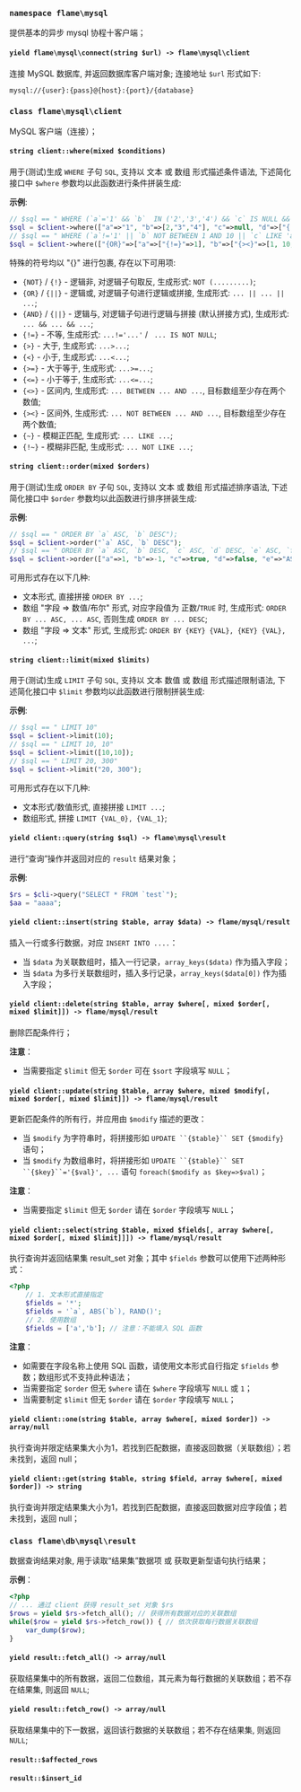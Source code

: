 ### `namespace flame\mysql`
提供基本的异步 mysql 协程十客户端；

#### `yield flame\mysql\connect(string $url) -> flame\mysql\client`
连接 MySQL 数据库, 并返回数据库客户端对象; 连接地址 `$url` 形式如下:

```
mysql://{user}:{pass}@{host}:{port}/{database}
```

### `class flame\mysql\client`
MySQL 客户端（连接）；

#### `string client::where(mixed $conditions)`
用于(测试)生成 `WHERE` 子句 `SQL`, 支持以 文本 或 数组 形式描述条件语法, 下述简化接口中 `$where` 参数均以此函数进行条件拼装生成:

**示例**:
``` PHP
// $sql == " WHERE (`a`='1' && `b`  IN ('2','3','4') && `c` IS NULL && `d`!='5')"
$sql = $client->where(["a"=>"1", "b"=>[2,"3","4"], "c"=>null, "d"=>["{!=}"=>5]]);
// $sql == " WHERE (`a`!='1' || `b` NOT BETWEEN 1 AND 10 || `c` LIKE 'aaa%')"
$sql = $client->where(["{OR}"=>["a"=>["{!=}"=>1], "b"=>["{><}"=>[1, 10, 3]], "c"=>["{~}"=>"aaa%"]]]);
```

特殊的符号均以 "{}" 进行包裹, 存在以下可用项:
* `{NOT}` / `{!}` - 逻辑非, 对逻辑子句取反, 生成形式: `NOT (.........)`;
* `{OR}` / `{||}` - 逻辑或, 对逻辑子句进行逻辑或拼接, 生成形式: `... || ... || ...`;
* `{AND}` / `{||}` - 逻辑与, 对逻辑子句进行逻辑与拼接 (默认拼接方式), 生成形式: `... && ... && ...`;
* `{!=}` - 不等, 生成形式: `...!='...'` / ` ... IS NOT NULL`;
* `{>}` - 大于, 生成形式: `...>...`;
* `{<}` - 小于, 生成形式: `...<...`;
* `{>=}` - 大于等于, 生成形式: `...>=...`;
* `{<=}` - 小于等于, 生成形式: `...<=...`;
* `{<>}` - 区间内, 生成形式: `... BETWEEN ... AND ...`, 目标数组至少存在两个数值;
* `{><}` - 区间外, 生成形式: `... NOT BETWEEN ... AND ...`, 目标数组至少存在两个数值;
* `{~}` - 模糊正匹配, 生成形式: `... LIKE ...`;
* `{!~}` - 模糊非匹配, 生成形式: `... NOT LIKE ...`;

#### `string client::order(mixed $orders)`
用于(测试)生成 `ORDER BY` 子句 `SQL`, 支持以 文本 或 数组 形式描述排序语法, 下述简化接口中 `$order` 参数均以此函数进行排序拼装生成:

**示例**:
``` PHP
// $sql == " ORDER BY `a` ASC, `b` DESC");
$sql = $client->order("`a` ASC, `b` DESC");
// $sql == " ORDER BY `a` ASC, `b` DESC, `c` ASC, `d` DESC, `e` ASC, `f` DESC"
$sql = $client->order(["a"=>1, "b"=>-1, "c"=>true, "d"=>false, "e"=>"ASC", "f"=>"DESC"]);
```
可用形式存在以下几种:
* 文本形式, 直接拼接 `ORDER BY ...`;
* 数组 "字段 => 数值/布尔" 形式, 对应字段值为 正数/`TRUE` 时, 生成形式: `ORDER BY ... ASC, ... ASC`, 否则生成 `ORDER BY ... DESC`;
* 数组 "字段 => 文本" 形式, 生成形式: `ORDER BY {KEY} {VAL}, {KEY} {VAL}, ...`;

#### `string client::limit(mixed $limits)`
用于(测试)生成 `LIMIT` 子句 `SQL`, 支持以 文本 数值 或 数组 形式描述限制语法, 下述简化接口中 `$limit` 参数均以此函数进行限制拼装生成:

**示例**:
``` PHP
// $sql == " LIMIT 10"
$sql = $client->limit(10);
// $sql == " LIMIT 10, 10"
$sql = $client->limit([10,10]);
// $sql == " LIMIT 20, 300"
$sql = $client->limit("20, 300");
```
可用形式存在以下几种:
* 文本形式/数值形式, 直接拼接 `LIMIT ...`;
* 数组形式, 拼接 `LIMIT {VAL_0}, {VAL_1}`;

#### `yield client::query(string $sql) -> flame\mysql\result`
进行“查询”操作并返回对应的 `result` 结果对象；

**示例**:
``` PHP
$rs = $cli->query("SELECT * FROM `test`");
$aa = "aaaa";
```

#### `yield client::insert(string $table, array $data) -> flame/mysql/result`
插入一行或多行数据，对应 `INSERT INTO ....`：
* 当 `$data` 为关联数组时，插入一行记录，`array_keys($data)` 作为插入字段；
* 当 `$data` 为多行关联数组时，插入多行记录，`array_keys($data[0])` 作为插入字段；

#### `yield client::delete(string $table, array $where[, mixed $order[, mixed $limit]]) -> flame/mysql/result`
删除匹配条件行；

**注意**：
* 当需要指定 `$limit` 但无 `$order` 可在 `$sort` 字段填写 `NULL`；

#### `yield client::update(string $table, array $where, mixed $modify[, mixed $order[, mixed $limit]]) -> flame/mysql/result`
更新匹配条件的所有行，并应用由 `$modify` 描述的更改：

* 当 `$modify` 为字符串时，将拼接形如 `UPDATE ``{$table}`` SET {$modify}` 语句；
* 当 `$modify` 为数组串时，将拼接形如 `UPDATE ``{$table}`` SET ``{$key}``='{$val}', ...` 语句 `foreach($modify as $key=>$val)`；

**注意**：
* 当需要指定 `$limit` 但无 `$order` 请在 `$order` 字段填写 `NULL`；

#### `yield client::select(string $table, mixed $fields[, array $where[, mixed $order[, mixed $limit]]]) -> flame/mysql/result`
执行查询并返回结果集 result_set 对象；其中 `$fields` 参数可以使用下述两种形式：
``` PHP
<?php
	// 1. 文本形式直接指定
	$fields = '*';
	$fields = '`a`, ABS(`b`), RAND()';
	// 2. 使用数组
	$fields = ['a','b']; // 注意：不能填入 SQL 函数
```

**注意**：
* 如需要在字段名称上使用 SQL 函数，请使用文本形式自行指定 `$fields` 参数；数组形式不支持此种语法；
* 当需要指定 `$order` 但无 `$where` 请在 `$where` 字段填写 `NULL` 或 `1`；
* 当需要制定 `$limit` 但无 `$order` 请在 `$order` 字段填写 `NULL`；

#### `yield client::one(string $table, array $where[, mixed $order]) -> array/null`
执行查询并限定结果集大小为1，若找到匹配数据，直接返回数据（关联数组）；若未找到，返回 null；

#### `yield client::get(string $table, string $field, array $where[, mixed $order]) -> string`
执行查询并限定结果集大小为1，若找到匹配数据，直接返回数据对应字段值；若未找到，返回 null；

### `class flame\db\mysql\result`
数据查询结果对象, 用于读取“结果集”数据项 或 获取更新型语句执行结果；

**示例**：
``` PHP
<?php
// ... 通过 client 获得 result_set 对象 $rs
$rows = yield $rs->fetch_all(); // 获得所有数据对应的关联数组
while($row = yield $rs->fetch_row()) { // 依次获取每行数据关联数组
	var_dump($row);
}
```

#### `yield result::fetch_all() -> array/null`
获取结果集中的所有数据，返回二位数组，其元素为每行数据的关联数组；若不存在结果集, 则返回 `NULL`;

#### `yield result::fetch_row() -> array/null`
获取结果集中的下一数据，返回该行数据的关联数组；若不存在结果集, 则返回 `NULL`;

#### `result::$affected_rows`
#### `result::$insert_id`
